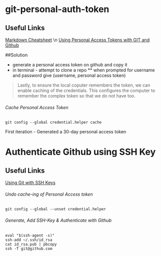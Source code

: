 # git-personal-auth-token
## Useful Links
[Markdown Cheatsheet](https://github.com/adam-p/markdown-here/wiki/Markdown-Cheatsheet) \n
[Using Personal Access Tokens with GIT and Github](https://www.edgoad.com/2021/02/using-personal-access-tokens-with-git-and-github.html)

##Solution

* generate a personal access token on github and copy it
* in terminal - attempt to clone a repo
** when prompted for username and password give (username, personal access token)

> Lastly, to ensure the local coputer remembers the token, we can enable caching of the credentials. This configures the computer to remember the complex token so that we do not have too.

###### Cache Personal Access Token 
```
git config --global credential.helper cache
```

First iteration - Generated a 30-day personal access token

# Authenticate Github using SSH Key
## Useful Links
[Using Git with SSH Keys](https://linuxkamarada.com/en/2019/07/14/using-git-with-ssh-keys/#.YenwuS-B19c)

###### Undo cache-ing of Personal Access token
```
git config --global --unset credential.helper
```

###### Generate, Add SSH-Key & Authenticate with Github 
```
eval "$(ssh-agent -s)"
ssh-add ~/.ssh/id_rsa
cat id_rsa.pub | pbcopy
ssh -T git@github.com
```

